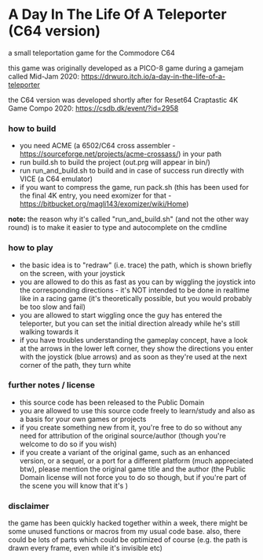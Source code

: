# A Day In The Life Of A Teleporter (C64 version)
a small teleportation game for the Commodore C64

this game was originally developed as a PICO-8 game during a gamejam called Mid-Jam 2020:
https://drwuro.itch.io/a-day-in-the-life-of-a-teleporter

the C64 version was developed shortly after for Reset64 Craptastic 4K Game Compo 2020:
https://csdb.dk/event/?id=2958

### how to build
- you need ACME (a 6502/C64 cross assembler - https://sourceforge.net/projects/acme-crossass/) in your path
- run build.sh to build the project (out.prg will appear in bin/)
- run run_and_build.sh to build and in case of success run directly with VICE (a C64 emulator)
- if you want to compress the game, run pack.sh (this has been used for the final 4K entry, you need exomizer for that - https://bitbucket.org/magli143/exomizer/wiki/Home)

**note:** the reason why it's called "run_and_build.sh" (and not the other way round) is to make it easier to type and autocomplete on the cmdline

### how to play
 - the basic idea is to "redraw" (i.e. trace) the path, which is shown briefly on the screen, with your joystick
 - you are allowed to do this as fast as you can by wiggling the joystick into the corresponding directions - it's NOT intended to be done in realtime like in a racing game (it's theoretically possible, but you would probably be too slow and fail)
 - you are allowed to start wiggling once the guy has entered the teleporter, but you can set the initial direction already while he's still walking towards it
 - if you have troubles understanding the gameplay concept, have a look at the arrows in the lower left corner, they show the directions you enter with the joystick (blue arrows) and as soon as they're used at the next corner of the path, they turn white

### further notes / license
 - this source code has been released to the Public Domain
 - you are allowed to use this source code freely to learn/study and also as a basis for your own games or projects
 - if you create something new from it, you're free to do so without any need for attribution of the original source/author (though you're welcome to do so if you wish)
 - if you create a variant of the original game, such as an enhanced version, or a sequel, or a port for a different platform (much appreciated btw), please mention the original game title and the author (the Public Domain license will not force you to do so though, but if you're part of the scene you will know that it's )
 
 ### disclaimer
  the game has been quickly hacked together within a week, there might be some unused functions or macros from my usual code base. also, there could be lots of parts which could be optimized of course (e.g. the path is drawn every frame, even while it's invisible etc)
  
